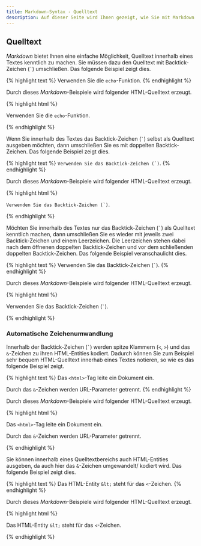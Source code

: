 ```yaml
---
title: Markdown-Syntax - Quelltext
description: Auf dieser Seite wird Ihnen gezeigt, wie Sie mit Markdown innerhalb Ihres Textes bestimmte Teile als Quelltext kennzeichnen.
---
```


## Quelltext

*Markdown* bietet Ihnen eine einfache Möglichkeit, Quelltext innerhalb eines Textes kenntlich zu machen. Sie müssen dazu den Quelltext mit Backtick-Zeichen (`` ` ``) umschließen. Das folgende Beispiel zeigt dies.

{% highlight text %}
Verwenden Sie die `echo`-Funktion.
{% endhighlight %}

Durch dieses *Markdown*-Beispiele wird folgender HTML-Quelltext erzeugt.

{% highlight html %}
<p>Verwenden Sie die <code>echo</code>-Funktion.</p>
{% endhighlight %}

Wenn Sie innerhalb des Textes das Backtick-Zeichen (`` ` ``) selbst als Quelltext ausgeben möchten, dann umschließen Sie es mit doppelten Backtick-Zeichen. Das folgende Beispiel zeigt dies.

{% highlight text %}
``Verwenden Sie das Backtick-Zeichen (`)``.
{% endhighlight %}

Durch dieses *Markdown*-Beispiele wird folgender HTML-Quelltext erzeugt.

{% highlight html %}
<p><code>Verwenden Sie das Backtick-Zeichen (`)</code>.</p>
{% endhighlight %}

Möchten Sie innerhalb des Textes nur das Backtick-Zeichen (`` ` ``) als Quelltext kenntlich machen, dann umschließen Sie es wieder mit jeweils zwei Backtick-Zeichen und einem Leerzeichen. Die Leerzeichen stehen dabei nach dem öffnenen doppelten Backtick-Zeichen und vor dem schließenden doppelten Backtick-Zeichen. Das folgende Beispiel veranschaulicht dies.

{% highlight text %}
Verwenden Sie das Backtick-Zeichen (`` ` ``).
{% endhighlight %}

Durch dieses *Markdown*-Beispiele wird folgender HTML-Quelltext erzeugt.

{% highlight html %}
<p>Verwenden Sie das Backtick-Zeichen (<code>`</code>).</p>
{% endhighlight %}

### Automatische Zeichenumwandlung

Innerhalb der Backtick-Zeichen (`` ` ``) werden spitze Klammern (`<`, `>`) und das `&`-Zeichen zu ihren HTML-Entities kodiert. Dadurch können Sie zum Beispiel sehr bequem HTML-Quelltext innerhab eines Textes notieren, so wie es das folgende Beispiel zeigt.

{% highlight text %}
Das `<html>`-Tag leite ein Dokument ein.

Durch das `&`-Zeichen werden URL-Parameter getrennt.
{% endhighlight %}

Durch dieses *Markdown*-Beispiele wird folgender HTML-Quelltext erzeugt.

{% highlight html %}
<p>Das <code>&lt;html&gt;</code>-Tag leite ein Dokument ein.</p>
<p>Durch das <code>&amp;</code>-Zeichen werden URL-Parameter getrennt.</p>
{% endhighlight %}

Sie können innerhalb eines Quelltextbereichs auch HTML-Entities ausgeben, da auch hier das `&`-Zeichen umgewandelt/ kodiert wird. Das folgende Beispiel zeigt dies. 

{% highlight text %}
Das HTML-Entity `&lt;` steht für das `<`-Zeichen.
{% endhighlight %}

Durch dieses *Markdown*-Beispiele wird folgender HTML-Quelltext erzeugt.

{% highlight html %}
<p>Das HTML-Entity <code>&amp;lt;</code> steht für das <code>&lt;</code>-Zeichen.</p>
{% endhighlight %}
